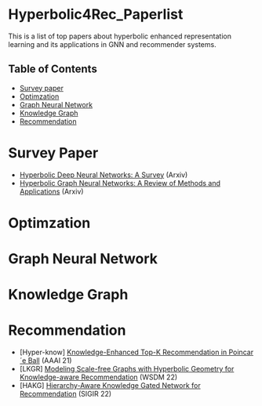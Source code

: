 # Hyperbolic4Rec_Paperlist
This is a list of top papers about hyperbolic enhanced representation learning and its applications in GNN and recommender systems.

## Table of Contents

- [Survey paper](#Survey-Paper)
- [Optimzation](#Optimzation)
- [Graph Neural Network](#Graph-Neural-Network)
- [Knowledge Graph](#Knowledge-Graph)
- [Recommendation](#Recommendation)

# Survey Paper

* [Hyperbolic Deep Neural Networks: A Survey](https://arxiv.org/abs/2101.04562) (Arxiv)
* [Hyperbolic Graph Neural Networks: A Review of Methods and Applications](https://arxiv.org/abs/2202.13852) (Arxiv)

# Optimzation


# Graph Neural Network


# Knowledge Graph




# Recommendation
* [Hyper-know] [Knowledge-Enhanced Top-K Recommendation in Poincar´e Ball](https://arxiv.org/abs/2101.04852) (AAAI 21)
* [LKGR] [Modeling Scale-free Graphs with Hyperbolic Geometry for Knowledge-aware Recommendation](https://arxiv.org/abs/2108.06468) (WSDM 22)
* [HAKG] [Hierarchy-Aware Knowledge Gated Network for Recommendation](https://arxiv.org/abs/2204.04959) (SIGIR 22)

